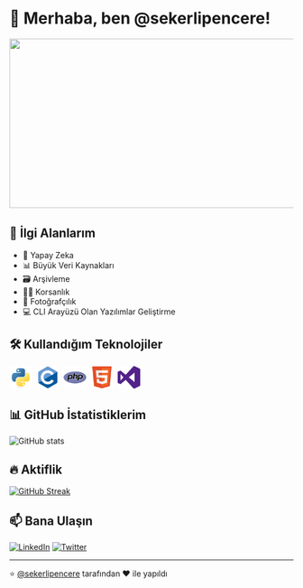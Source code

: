 # 👋 Merhaba, ben @sekerlipencere!

<div align="center">
  <img src="https://giphy.com/embed/ZiGNTTqkEQvYIFwprY" width="600" height="300"/>
</div>

## 🧠 İlgi Alanlarım

- 🤖 Yapay Zeka
- 📊 Büyük Veri Kaynakları
- 🗃️ Arşivleme
- 🏴‍☠️ Korsanlık
- 📸 Fotoğrafçılık
- 💻 CLI Arayüzü Olan Yazılımlar Geliştirme

## 🛠️ Kullandığım Teknolojiler

<div>
  <img src="https://github.com/devicons/devicon/blob/master/icons/python/python-original.svg" title="Python" alt="Python" width="40" height="40"/>&nbsp;
  <img src="https://github.com/devicons/devicon/blob/master/icons/c/c-original.svg" title="C" alt="C" width="40" height="40"/>&nbsp;
  <img src="https://github.com/devicons/devicon/blob/master/icons/php/php-original.svg" title="PHP" alt="PHP" width="40" height="40"/>&nbsp;
  <img src="https://github.com/devicons/devicon/blob/master/icons/html5/html5-original.svg" title="HTML5" alt="HTML" width="40" height="40"/>&nbsp;
  <img src="https://github.com/devicons/devicon/blob/master/icons/visualstudio/visualstudio-plain.svg" title="Visual Basic" alt="Visual Basic" width="40" height="40"/>&nbsp;
</div>

## 📊 GitHub İstatistiklerim

![GitHub stats](https://github-readme-stats.vercel.app/api?username=sekerlipencere&show_icons=true&theme=radical)

## 🔥 Aktiflik

[![GitHub Streak](http://github-readme-streak-stats.herokuapp.com?user=sekerlipencere&theme=dark&background=000000)](https://git.io/streak-stats)

## 📫 Bana Ulaşın

[![LinkedIn](https://img.shields.io/badge/LinkedIn-%230077B5.svg?logo=linkedin&logoColor=white)](https://linkedin.com/in/sekerlipencere)
[![Twitter](https://img.shields.io/badge/Twitter-%231DA1F2.svg?logo=Twitter&logoColor=white)](https://twitter.com/sekerlipencere)

---

⭐️ [@sekerlipencere](https://github.com/sekerlipencere) tarafından ❤️ ile yapıldı
